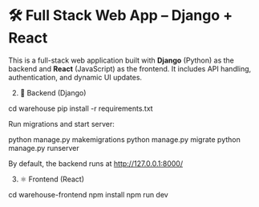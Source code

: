 # 🛠️ Full Stack Web App – Django + React

This is a full-stack web application built with **Django** (Python) as the backend and **React** (JavaScript) as the frontend. It includes API handling, authentication, and dynamic UI updates.

2. 🐍 Backend (Django)

cd warehouse
pip install -r requirements.txt

Run migrations and start server:

python manage.py makemigrations
python manage.py migrate
python manage.py runserver


By default, the backend runs at http://127.0.0.1:8000/


3. ⚛️ Frontend (React)

cd warehouse-frontend
npm install
npm run dev

